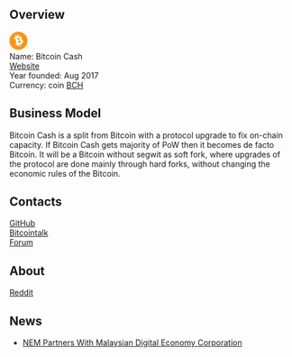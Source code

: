 ## Overview
  ![Bitcoin Cash logo](../projects/logo/bitcoin_cash.png)   
  Name: Bitcoin Cash  
  [Website](https://www.bitcoincash.org/)  
  Year founded: Aug 2017  
  Currency: coin [BCH](https://coinmarketcap.com/currencies/bitcoin-cash/)  
## Business Model
   Bitcoin Cash is a split from Bitcoin with a protocol upgrade to fix on-chain capacity. If Bitcoin Cash gets majority of PoW then it becomes de facto Bitcoin.
It will be a Bitcoin without segwit as soft fork, where upgrades of the protocol are done mainly through hard forks, without changing the economic rules of the Bitcoin.
## Contacts
   [GitHub](https://github.com/bitcoin-abc)  
   [Bitcointalk](https://bitcointalk.org/index.php?topic=2040221.0)  
   [Forum](http://www.bccforums.net/)  
## About 
[Reddit](http://reddit.com/r/Bitcoinabc) 
## News
* [NEM Partners With Malaysian Digital Economy Corporation](../news/nem-13-09-2017.md)
